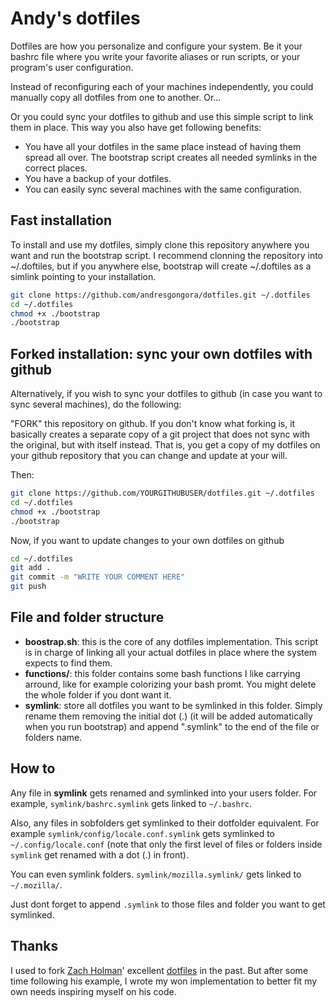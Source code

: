 # Andy's dotfiles

Dotfiles are how you personalize and configure your system. Be it your bashrc file
where you write your favorite aliases or run scripts, or your program's user configuration.

Instead of reconfiguring each of your machines independently, you could manually copy
all dotfiles from one to another. Or... 

Or you could sync your dotfiles to github and use this simple script to link them in place.
This way you also have get following benefits:

- You have all your dotfiles in the same place instead of having them spread all over.
The bootstrap script creates all needed symlinks in the correct places.
- You have a backup of your dotfiles.
- You can easily sync several machines with the same configuration.



## Fast installation

To install and use my dotfiles, simply clone this repository anywhere you want and run the bootstrap
script. I recommend clonning the repository into ~/.doftiles, but if you anywhere else, bootstrap
will create ~/.doftiles as a simlink pointing to your installation. 

```sh
git clone https://github.com/andresgongora/dotfiles.git ~/.dotfiles     # clone in ~/.dotfiles
cd ~/.dotfiles                                                          # cd to new folder
chmod +x ./bootstrap                                                    # make script executable
./bootstrap                                                             # run script
```


## Forked installation: sync your own dotfiles with github

Alternatively, if you wish to sync your dotfiles to github (in case you want to sync several
machines), do the following:

"FORK" this repository on github. If you don't know what forking is, it basically creates
a separate copy of a git project that does not sync with the original, but with itself instead.
That is, you get a copy of my dotfiles on your github repository that you can change and update
at your will.

Then:

```sh
git clone https://github.com/YOURGITHUBUSER/dotfiles.git ~/.dotfiles	# clone your dotfiles in ~/.dotfiles
cd ~/.dotfiles                                                          # cd to new folder
chmod +x ./bootstrap                                                    # make script executable
./bootstrap                                                             # run script
```
Now, if you want to update changes to your own dotfiles on github

```sh
cd ~/.dotfiles                                                          # cd to your dotfiles folder
git add .                                                               # add changes
git commit -m "WRITE YOUR COMMENT HERE"                                 # commit changes
git push                                                                # push them to github
```


## File and folder structure

- **boostrap.sh**: this is the core of any dotfiles implementation. This script is in charge of 
linking all your actual dotfiles in place where the system expects to find them.
- **functions/**: this folder contains some bash functions I like carrying arround, like for example
colorizing your bash promt. You might delete the whole folder if you dont want it.
- **symlink**: store all dotfiles you want to be symlinked in this folder. Simply rename them
removing the initial dot (.) (it will be added automatically when you run bootstrap) and append
".symlink" to the end of the file or folders name.



## How to

Any file in **symlink** gets renamed and symlinked into your users folder. For example, 
`symlink/bashrc.symlink` gets linked to `~/.bashrc`. 

Also, any files in sobfolders get symlinked to their dotfolder equivalent. 
For example `symlink/config/locale.conf.symlink` gets
symlinked to `~/.config/locale.conf` (note that only the first level of files or folders inside 
`symlink` get renamed with a dot (.) in front).

You can even symlink folders. `symlink/mozilla.symlink/` gets linked to `~/.mozilla/`.

Just dont forget to append `.symlink` to those files and folder you want to get symlinked.



## Thanks

I used to fork [Zach Holman](https://github.com/holman)' excellent
[dotfiles](https://github.com/holman/dotfiles) in the past. But after some time following
his example, I wrote my won implementation to better fit my own needs inspiring myself
on his code.
